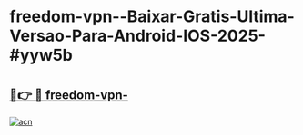 # freedom-vpn--Baixar-Gratis-Ultima-Versao-Para-Android-IOS-2025-#yyw5b

# <h2><a href="https://ainizakaria.my?title=freedom-vpn-&ref=22M">🔗👉 🔴 freedom-vpn-</a></h2>

[![acn](https://github.com/user-attachments/assets/0f9c940e-d8b0-45ae-aac7-cd30a18b3e1c)](https://ainizakaria.my?title=freedom-vpn-&ref=22M)

